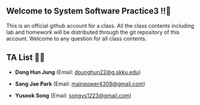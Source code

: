 ## Welcome to System Software Practice3 !!👋
This is an official github account for a class. 
All the class contents including lab and homework will be distributed through the git repository of this account. 
Welcome to any question for all class contents.
<br>

## TA List 🧑‍💻
- **Dong Hun Jung**
(Email: <dounghun22@g.skku.edu>)

- **Sang Jae Park**
(Email: <mainpower4309@gmail.com>)

- **Yuseok Song**
(Email: <songys1223@gmail.com>)
